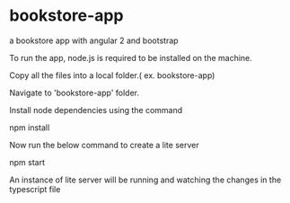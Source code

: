 # bookstore-app
a bookstore app with angular 2 and bootstrap

To run the app, node.js is required to be installed on the machine.

Copy all the files into a local folder.( ex. bookstore-app)

Navigate to 'bookstore-app' folder. 

Install node dependencies using the command

npm install

Now run the below command to create a lite server 

npm start

An instance of lite server will be running and watching the changes in the typescript file
